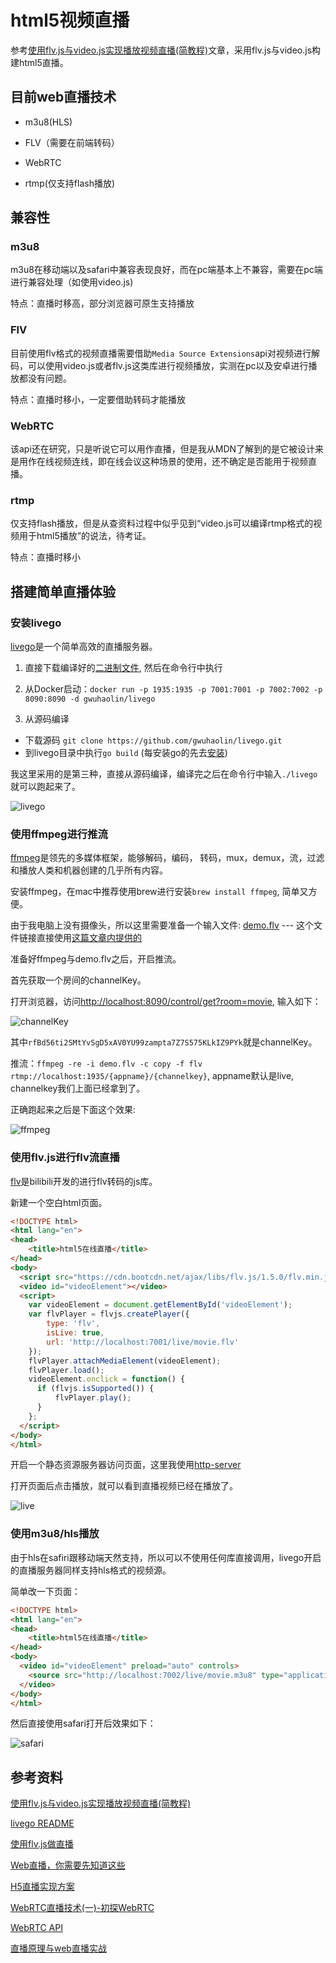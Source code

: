 # html5视频直播

参考[使用flv.js与video.js实现播放视频直播(简教程)](https://www.jianshu.com/p/d9c66d7d1653)文章，采用flv.js与video.js构建html5直播。

## 目前web直播技术

- m3u8(HLS)

- FLV（需要在前端转码）

- WebRTC

- rtmp(仅支持flash播放)

## 兼容性

### m3u8

m3u8在移动端以及safari中兼容表现良好，而在pc端基本上不兼容，需要在pc端进行兼容处理（如使用video.js)

特点：直播时移高，部分浏览器可原生支持播放

### FlV

目前使用flv格式的视频直播需要借助`Media Source Extensions`api对视频进行解码，可以使用video.js或者flv.js这类库进行视频播放，实测在pc以及安卓进行播放都没有问题。

特点：直播时移小，一定要借助转码才能播放

### WebRTC

该api还在研究，只是听说它可以用作直播，但是我从MDN了解到的是它被设计来是用作在线视频连线，即在线会议这种场景的使用，还不确定是否能用于视频直播。

### rtmp

仅支持flash播放，但是从查资料过程中似乎见到“video.js可以编译rtmp格式的视频用于html5播放”的说法，待考证。

特点：直播时移小

## 搭建简单直播体验

### 安装livego

[livego](https://github.com/gwuhaolin/livego/blob/master/README_cn.md)是一个简单高效的直播服务器。

1. 直接下载编译好的[二进制文件](https://github.com/gwuhaolin/livego/releases), 然后在命令行中执行

2. 从Docker启动：`docker run -p 1935:1935 -p 7001:7001 -p 7002:7002 -p 8090:8090 -d gwuhaolin/livego`

3. 从源码编译

- 下载源码 `git clone https://github.com/gwuhaolin/livego.git`
- 到livego目录中执行`go build` (每安装go的先去[安装](https://golang.org/dl/))

我这里采用的是第三种，直接从源码编译，编译完之后在命令行中输入`./livego`就可以跑起来了。

![livego](./imgs/20200813150908.jpg.jpg)

### 使用ffmpeg进行推流

[ffmpeg](https://ffmpeg.org/about.html)是领先的多媒体框架，能够解码，编码， 转码，mux，demux，流，过滤和播放人类和机器创建的几乎所有内容。

安装ffmpeg，在mac中推荐使用brew进行安装`brew install ffmpeg`, 简单又方便。

由于我电脑上没有摄像头，所以这里需要准备一个输入文件: [demo.flv](https://s3plus.meituan.net/v1/mss_7e425c4d9dcb4bb4918bbfa2779e6de1/mpack/default/demo.flv) --- 这个文件链接直接使用[这篇文章内提供的](https://github.com/gwuhaolin/livego/blob/master/README_cn.md)

准备好ffmpeg与demo.flv之后，开启推流。

首先获取一个房间的channelKey。

打开浏览器，访问<http://localhost:8090/control/get?room=movie>, 输入如下：

![channelKey](./imgs/20200813151706.jpg)

其中`rfBd56ti2SMtYvSgD5xAV0YU99zampta7Z7S575KLkIZ9PYk`就是channelKey。

推流：`ffmpeg -re -i demo.flv -c copy -f flv rtmp://localhost:1935/{appname}/{channelkey}`, appname默认是live, channelkey我们上面已经拿到了。

正确跑起来之后是下面这个效果:

![ffmpeg](./imgs/20200813154217.jpg)

### 使用flv.js进行flv流直播

[flv](https://github.com/Bilibili/flv.js)是bilibili开发的进行flv转码的js库。

新建一个空白html页面。

```html
<!DOCTYPE html>
<html lang="en">
<head>
    <title>html5在线直播</title>
</head>
<body>
  <script src="https://cdn.bootcdn.net/ajax/libs/flv.js/1.5.0/flv.min.js"></script>
  <video id="videoElement"></video>
  <script>
    var videoElement = document.getElementById('videoElement');
    var flvPlayer = flvjs.createPlayer({
        type: 'flv',
        isLive: true,
        url: 'http://localhost:7001/live/movie.flv'
    });
    flvPlayer.attachMediaElement(videoElement);
    flvPlayer.load();
    videoElement.onclick = function() {
      if (flvjs.isSupported()) {
          flvPlayer.play();
      }
    };
  </script>
</body>
</html>
```

开启一个静态资源服务器访问页面，这里我使用[http-server](https://www.npmjs.com/package/http-server)

打开页面后点击播放，就可以看到直播视频已经在播放了。

![live](./imgs/20200813154957.jpg)

### 使用m3u8/hls播放

由于hls在safiri跟移动端天然支持，所以可以不使用任何库直接调用，livego开启的直播服务器同样支持hls格式的视频源。

简单改一下页面：

```html
<!DOCTYPE html>
<html lang="en">
<head>
    <title>html5在线直播</title>
</head>
<body>
  <video id="videoElement" preload="auto" controls>
    <source src="http://localhost:7002/live/movie.m3u8" type="application/x-mpegURL">
  </video>
</body>
</html>
```

然后直接使用safari打开后效果如下：

![safari](./imgs/20200813163633.jpg)

## 参考资料

[使用flv.js与video.js实现播放视频直播(简教程)](https://www.jianshu.com/p/d9c66d7d1653)

[livego README](https://github.com/gwuhaolin/livego/blob/master/README_cn.md)

[使用flv.js做直播](https://github.com/gwuhaolin/blog/issues/3)

[Web直播，你需要先知道这些](https://github.com/imweb/blog/issues/2)

[H5直播实现方案](https://github.com/Tiramisupxl/blog/issues/1)

[WebRTC直播技术(一)-初探WebRTC](https://imweb.io/topic/5930541b7720c3b21fa5c303)

[WebRTC API](https://developer.mozilla.org/zh-CN/docs/Web/API/WebRTC_API)

[直播原理与web直播实战](https://juejin.im/post/6844903582790057997)
